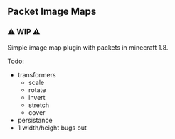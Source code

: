 ## Packet Image Maps

### ⚠️ WIP ⚠️

Simple image map plugin with packets in minecraft 1.8.

Todo:

- transformers
	- scale
	- rotate
	- invert
	- stretch
	- cover
- persistance
- 1 width/height bugs out